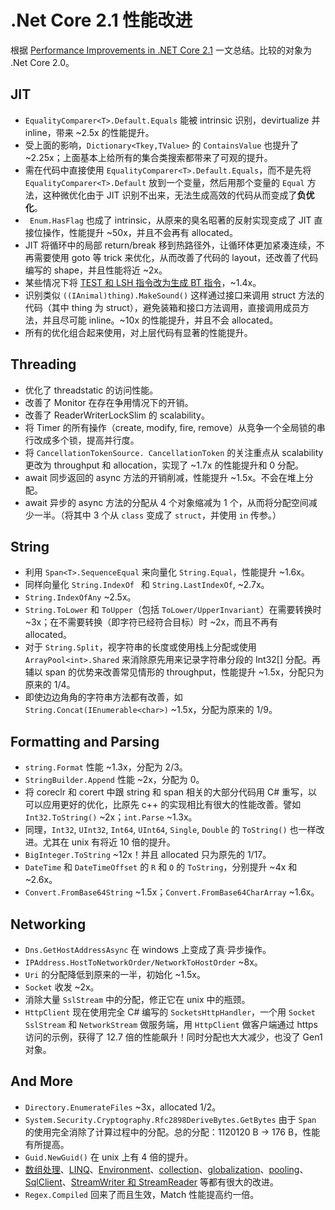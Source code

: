 # .Net Core 2.1 性能改进

根据 [Performance Improvements in .NET Core 2.1](https://blogs.msdn.microsoft.com/dotnet/2018/04/18/performance-improvements-in-net-core-2-1/) 一文总结。比较的对象为 .Net Core 2.0。

## JIT

* `EqualityComparer<T>.Default.Equals` 能被 intrinsic 识别，devirtualize 并 inline，带来 ~2.5x 的性能提升。
* 受上面的影响，`Dictionary<Tkey,TValue>` 的 `ContainsValue` 也提升了 ~2.25x；上面基本上给所有的集合类搜索都带来了可观的提升。
* 需在代码中直接使用 `EqualityComparer<T>.Default.Equals`，而不是先将 `EqualityComparer<T>.Default` 放到一个变量，然后用那个变量的 `Equal` 方法，这种微优化由于 JIT 识别不出来，无法生成高效的代码从而变成了**负优化**。
* ` Enum.HasFlag` 也成了 intrinsic，从原来的臭名昭著的反射实现变成了 JIT 直接位操作，性能提升 ~50x，并且不会再有 allocated。
* JIT 将循环中的局部 return/break 移到热路径外，让循环体更加紧凑连续，不再需要使用 goto 等 trick 来优化，从而改善了代码的 layout，还改善了代码编写的 shape，并且性能将近 ~2x。
* 某些情况下将 [TEST 和 LSH 指令改为生成 BT 指令](https://github.com/dotnet/coreclr/pull/13626)，~1.4x。
* 识别类似 `((IAnimal)thing).MakeSound()` 这样通过接口来调用 struct 方法的代码（其中 thing 为 struct），避免装箱和接口方法调用，直接调用成员方法，并且尽可能 inline。~10x 的性能提升，并且不会 allocated。
* 所有的优化组合起来使用，对上层代码有显著的性能提升。

## Threading

* 优化了 threadstatic 的访问性能。
* 改善了 Monitor 在存在争用情况下的开销。
* 改善了 ReaderWriterLockSlim 的 scalability。
* 将 Timer 的所有操作（create, modify, fire, remove）从竞争一个全局锁的串行改成多个锁，提高并行度。
* 将 `CancellationTokenSource. CancellationToken` 的关注重点从 scalability 更改为 throughput 和 allocation，实现了 ~1.7x 的性能提升和 0 分配。
* await 同步返回的 async 方法的开销削减，性能提升 ~1.5x。不会在堆上分配。
* await 异步的 async 方法的分配从 4 个对象缩减为 1 个，从而将分配空间减少一半。（将其中 3 个从 `class` 变成了 `struct`，并使用 `in` 传参。）

## String

* 利用 `Span<T>.SequenceEqual` 来向量化 `String.Equal`，性能提升 ~1.6x。
* 同样向量化 `String.IndexOf ` 和 `String.LastIndexOf`, ~2.7x。
* `String.IndexOfAny` ~2.5x。
* `String.ToLower` 和 `ToUpper`（包括 `ToLower/UpperInvariant`）在需要转换时 ~3x；在不需要转换（即字符已经符合目标）时 ~2x，而且不再有 allocated。
* 对于 `String.Split`，视字符串的长度或使用栈上分配或使用 `ArrayPool<int>.Shared` 来消除原先用来记录字符串分段的 Int32[] 分配。再辅以 span 的优势来改善常见情形的 throughput，性能提升 ~1.5x，分配只为原来的 1/4。
* 即使边边角角的字符串方法都有改善，如 `String.Concat(IEnumerable<char>)` ~1.5x，分配为原来的 1/9。

## Formatting and Parsing

* `string.Format` 性能 ~1.3x，分配为 2/3。
* `StringBuilder.Append` 性能 ~2x，分配为 0。
* 将 coreclr 和 corert 中跟 string 和 span 相关的大部分代码用 C# 重写，以可以应用更好的优化，比原先 c++ 的实现相比有很大的性能改善。譬如 `Int32.ToString()` ~2x；`int.Parse` ~1.3x。
* 同理，`Int32`, `UInt32`, `Int64`, `UInt64`, `Single`, `Double` 的 `ToString()` 也一样改进。尤其在 unix 有将近 10 倍的提升。
* `BigInteger.ToString` ~12x！并且 allocated 只为原先的 1/17。
* `DateTime` 和 `DateTimeOffset` 的 `R` 和 `O` 的 `ToString`，分别提升 ~4x 和 ~2.6x。
* `Convert.FromBase64String` ~1.5x；`Convert.FromBase64CharArray` ~1.6x。

## Networking

* `Dns.GetHostAddressAsync` 在 windows 上变成了真·异步操作。
* `IPAddress.HostToNetworkOrder/NetworkToHostOrder` ~8x。
* `Uri` 的分配降低到原来的一半，初始化 ~1.5x。
* `Socket` 收发 ~2x。
* 消除大量 `SslStream` 中的分配，修正它在 unix 中的瓶颈。
* `HttpClient` 现在使用完全 C# 编写的 `SocketsHttpHandler`，一个用 `Socket` `SslStream` 和 `NetworkStream` 做服务端，用 `HttpClient` 做客户端通过 https 访问的示例，获得了 12.7 倍的性能飙升！同时分配也大大减少，也没了 Gen1 对象。

## And More

* `Directory.EnumerateFiles` ~3x，allocated 1/2。
* `System.Security.Cryptography.Rfc2898DeriveBytes.GetBytes` 由于 `Span` 的使用完全消除了计算过程中的分配。总的分配：1120120 B -> 176 B，性能有所提高。
* `Guid.NewGuid()` 在 unix 上有 4 倍的提升。
* [数组处理](https://github.com/dotnet/coreclr/pull/13962)、[LINQ](https://github.com/dotnet/corefx/pull/23368)、[Environment](https://github.com/dotnet/coreclr/pull/14502)、[collection](https://github.com/dotnet/corefx/pull/26087)、[globalization](https://github.com/dotnet/coreclr/pull/17399)、[pooling](https://github.com/dotnet/coreclr/pull/17078)、[SqlClient](https://github.com/dotnet/corefx/pull/27758)、[StreamWriter 和 StreamReader](https://github.com/dotnet/corefx/pull/22147) 等都有很大的改进。
* `Regex.Compiled` 回来了而且生效，Match 性能提高约一倍。

